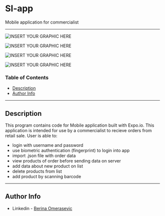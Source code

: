 # SI-app
Mobile application for commercialist

---


![INSERT YOUR GRAPHIC HERE](https://i.imgur.com/kHFOQeA.jpg)

![INSERT YOUR GRAPHIC HERE](https://i.imgur.com/ckLzgv1.jpg)

![INSERT YOUR GRAPHIC HERE](https://i.imgur.com/ALiyao3.jpg)

![INSERT YOUR GRAPHIC HERE](https://i.imgur.com/xknCd1R.jpg)


### Table of Contents

- [Description](#description)
- [Author Info](#author-info)

---

## Description

This program contains code for Mobile application built with Expo.io. This application is intended for use by a commercialist to recieve orders from retail sale. User is able to:
* login with username and password
* use biometric authentication (fingerprint) to login into app
* import .json file with order data
* view products of order before sending data on server
* add data about new product on list 
* delete products from list
* add product by scanning barcode

---

## Author Info

- Linkedin - [Berina Omerasevic](https://www.linkedin.com/in/berina-omera%C5%A1evi%C4%87-1a11b818b/)
